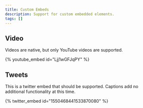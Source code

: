 ```yaml
---
title: Custom Embeds
description: Support for custom embedded elements.
tags: []
---
```


## Video

Videos are native, but only YouTube videos are supported.

{% youtube_embed id="Ljj1wGFJqPY" %}

## Tweets

This is a twitter embed that should be supported. Captions add no additional functionality at this time.

{% twitter_embed id="1550468441533870080" %}
